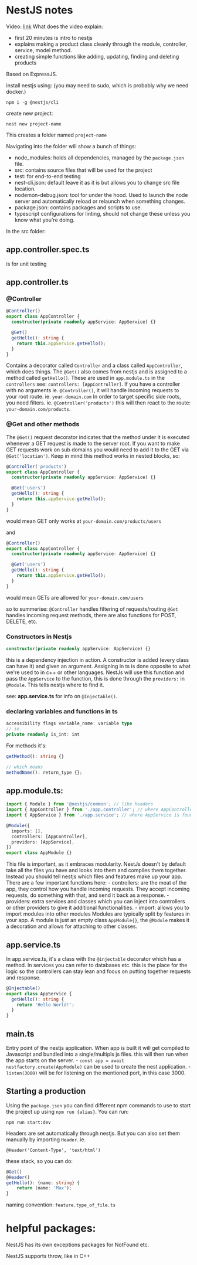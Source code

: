 # NestJS notes
Video: [link](https://www.youtube.com/watch?v=F_oOtaxb0L8)
What does the video explain:
- first 20 minutes is intro to nestjs
- explains making a product class cleanly through the module, controller, service, model method.
- creating simple functions like adding, updating, finding and deleting products


Based on ExpressJS.

install nestjs using: (you may need to sudo, which is probably why we need docker.)
```
npm i -g @nestjs/cli
```

create new project:
```
nest new project-name
```
This creates a folder named `project-name`

Navigating into the folder will show a bunch of things:
- node_modules: holds all dependencies, managed by the `package.json` file.
- src: contains source files that will be used for the project
- test: for end-to-end testing
- nest-cli.json: default leave it as it is but allows you to change src file location.
- nodemon-debug.json: tool for under the hood. Used to launch the node server and automatically reload or relaunch when something changes.
- package.json: contains packages and scripts to use.
- typescript configurations for linting, should not change these unless you know what you're doing.

In the src folder:
## app.controller.spec.ts 
is for unit testing

## app.controller.ts

### @Controller
```ts
@Controller()
export class AppController {
  constructor(private readonly appService: AppService) {}

  @Get()
  getHello(): string {
    return this.appService.getHello();
  }
}
```
Contains a decorator called `Controller` and a class called `AppController`, which does things.
The `@Get()` also comes from nestjs and is assigned to a method called `getHello()`.
These are used in `app.module.ts` in the `controllers` see: `controllers: [AppController]`.
If you have a controller with no arguments ie. `@Controller()`, it will handle incoming requests to your root route. ie. `your-domain.com`
In order to target specific side roots, you need filters.
ie.
`@Controller('products')` this will then react to the route: `your-domain.com/products`.

### @Get and other methods
The `@Get()` request decorator indicates that the method under it is executed whenever a GET request is made to the server root. If you want to make GET requests work on sub domains you would need to add it to the GET via `@Get('location')`. Keep in mind this method works in nested blocks, so:
```ts
@Controller('products')
export class AppController {
  constructor(private readonly appService: AppService) {}

  @Get('users')
  getHello(): string {
    return this.appService.getHello();
  }
}
```
would mean GET only works at `your-domain.com/products/users`

and
```ts
@Controller()
export class AppController {
  constructor(private readonly appService: AppService) {}

  @Get('users')
  getHello(): string {
    return this.appService.getHello();
  }
}
```
would mean GETs are allowed for `your-domain.com/users`

so to summerise:
`@Controller` handles filtering of requests/routing
`@Get` handles incoming request methods, there are also functions for POST, DELETE, etc.

### Constructors in Nestjs
```ts
constructor(private readonly appService: AppService) {}
```
this is a dependency injection in action.
A constructor is added (every class can have it) and given an argument. Assigning in ts is done opposite to what we're used to in c++ or other languages.
NestJs will use this function and pass the `AppService` to the function, this is done through the `providers:` in `@Module`. This tells nestjs where to find it.

see: **app.service.ts** for info on `@Injectable()`.


### declaring variables and functions in ts
```ts
accessibility flags variable_name: variable type
// ie.
private readonly is_int: int
```
For methods it's:
```ts
getMethod(): string {}

// which means
methodName(): return_type {};
```


## app.module.ts: 
```ts
import { Module } from '@nestjs/common'; // like headers
import { AppController } from './app.controller'; // where AppController is found
import { AppService } from './app.service'; // where AppService is found

@Module({
  imports: [],
  controllers: [AppController],
  providers: [AppService],
})
export class AppModule {}
```
This file is important, as it embraces modularity. NestJs doesn't by default take all the files you have and looks into them and compiles them together. Instead you should tell nestjs which files and features make up your app. There are a few important functions here:
	- controllers: are the meat of the app, they control how you handle incoming requests. They accept incoming requests, do something with that, and send it back as a response.
	- providers: extra services and classes which you can inject into controllers or other providers to give it additional functionalities.
	- import: allows you to import modules into other modules
Modules are typically split by features in your app. A module is just an empty class `AppModule{}`, the `@Module` makes it a decoration and allows for attaching to other classes.

## app.service.ts
In app.service.ts, it's a class with the `@injectable` decorator which has a method. In services you can refer to databases etc. this is the place for the logic so the controllers can stay lean and focus on putting together requests and response.

```ts
@Injectable()
export class AppService {
  getHello(): string {
    return 'Hello World!';
  }
}
```

## main.ts
Entry point of the nestjs application. When app is built it will get compiled to Javascript and bundled into a single/multipls js files. this will then run when the app starts on the server.
	- `const app = await nestfactory.create(AppModule)` can be used to create the nest application.
	- `listen(3000)` will be for listening on the mentioned port, in this case 3000.

## Starting a production
Using the `package.json` you can find different npm commands to use to start the project up using `npm run {alias}`.
You can run:
```
npm run start:dev
```
Headers are set automatically through nestjs. But you can also set them manually by importing `Header`.
ie.
```
@Header('Content-Type', 'text/html')
```
these stack, so you can do:
```ts
@Get()
@Header()
getHello(): {name: string} {
	return (name: 'Max');
}
```

naming convention:
`feature.type_of_file.ts`

# helpful packages:
NestJS has its own exceptions packages for NotFound etc.

NestJS supports throw, like in C++